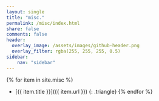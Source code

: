 ```yaml
---
layout: single
title: "misc."
permalink: /misc/index.html
share: false
comments: false
header:
  overlay_image: /assets/images/github-header.png
  overlay_filter: rgba(255, 255, 255, 0.5)
sidebar:
    nav: "sidebar"
---
```


{% for item in site.misc %}
  + [{{ item.title }}]({{ item.url }})
  {: .triangle}
{% endfor %}